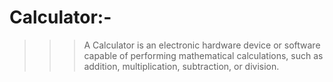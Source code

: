 # Calculator:- 



>>>A Calculator is an electronic hardware device or software capable of performing mathematical calculations, such as addition, multiplication, subtraction, or division.
